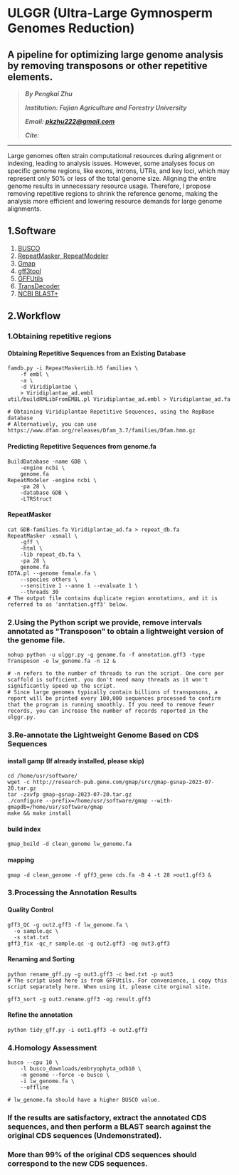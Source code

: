 # ULGGR (Ultra-Large Gymnosperm Genomes Reduction)
## A pipeline for optimizing large genome analysis by removing transposons or other repetitive elements.

> ***By Pengkai Zhu***
> 
> ***Institution: Fujian Agriculture and Forestry University***
> 
>  ***Email: pkzhu222@gmail.com***
> 
>  ***Cite:***
>  
>


------

Large genomes often strain computational resources during alignment or indexing, leading to analysis issues. However, some analyses focus on specific genome regions, like exons, introns, UTRs, and key loci, which may represent only 50% or less of the total genome size. Aligning the entire genome results in unnecessary resource usage. Therefore, I propose removing repetitive regions to shrink the reference genome, making the analysis more efficient and lowering resource demands for large genome alignments.
## 1.Software
1. [BUSCO](https://busco.ezlab.org/)
2. [RepeatMasker, RepeatModeler](http://www.repeatmasker.org/)
3. [Gmap](http://research-pub.gene.com/gmap/src/)
4. [gff3tool](https://github.com/NAL-i5K/GFF3toolkit)
5. [GFFUtils](https://github.com/fls-bioinformatics-core/GFFUtils)
6. [TransDecoder](https://github.com/TransDecoder/TransDecoder)
7. [NCBI BLAST+](https://blast.ncbi.nlm.nih.gov/Blast.cgi)
## 2.Workflow
### 1.Obtaining repetitive regions
#### Obtaining Repetitive Sequences from an Existing Database
```
famdb.py -i RepeatMaskerLib.h5 families \
	-f embl \
	-a \
	-d Viridiplantae \
	> Viridiplantae_ad.embl
util/buildRMLibFromEMBL.pl Viridiplantae_ad.embl > Viridiplantae_ad.fa

# Obtaining Viridiplantae Repetitive Sequences, using the RepBase database
# Alternatively, you can use https://www.dfam.org/releases/Dfam_3.7/families/Dfam.hmm.gz
```
#### Predicting Repetitive Sequences from genome.fa
```
BuildDatabase -name GDB \
	-engine ncbi \
	genome.fa
RepeatModeler -engine ncbi \
	-pa 28 \
	-database GDB \
	-LTRStruct
```
#### RepeatMasker
```
cat GDB-families.fa Viridiplantae_ad.fa > repeat_db.fa
RepeatMasker -xsmall \
	-gff \
	-html \
	-lib repeat_db.fa \
	-pa 28 \
	genome.fa
EDTA.pl --genome female.fa \
	--species others \
	--sensitive 1 --anno 1 --evaluate 1 \
	--threads 30
# The output file contains duplicate region annotations, and it is referred to as 'anntation.gff3' below.
```

### 2.Using the Python script we provide, remove intervals annotated as "Transposon" to obtain a lightweight version of the genome file.
```
nohup python -u ulggr.py -g genome.fa -f annotation.gff3 -type Transposon -o lw_genome.fa -n 12 &

# -n refers to the number of threads to run the script. One core per scaffold is sufficient. you don't need many threads as it won't significantly speed up the script.
# Since large genomes typically contain billions of transposons, a report will be printed every 100,000 sequences processed to confirm that the program is running smoothly. If you need to remove fewer records, you can increase the number of records reported in the ulggr.py.
```
### 3.Re-annotate the Lightweight Genome Based on CDS Sequences

#### install gamp (If already installed, please skip)
```
cd /home/usr/software/
wget -c http://research-pub.gene.com/gmap/src/gmap-gsnap-2023-07-20.tar.gz
tar -zxvfp gmap-gsnap-2023-07-20.tar.gz
./configure --prefix=/home/usr/software/gmap --with-gmapdb=/home/usr/software/gmap
make && make install
```
#### build index
```
gmap_build -d clean_genome lw_genome.fa
```
#### mapping
```
gmap -d clean_genome -f gff3_gene cds.fa -B 4 -t 28 >out1.gff3 &
```
### 3.Processing the Annotation Results

#### Quality Control
```
gff3_QC -g out2.gff3 -f lw_genome.fa \
  -o sample.qc \
  -s stat.txt
gff3_fix -qc_r sample.qc -g out2.gff3 -og out3.gff3
```
#### Renaming and Sorting
```
python rename_gff.py -g out3.gff3 -c bed.txt -p out3
# The script used here is from GFFUtils. For convenience, i copy this script separately here. When using it, please cite orginal site.

gff3_sort -g out3.rename.gff3 -og result.gff3
```
#### Refine the annotation
```
python tidy_gff.py -i out1.gff3 -o out2.gff3
```
### 4.Homology Assessment
```
busco --cpu 10 \
	-l busco_downloads/embryophyta_odb10 \
	-m genome --force -o busco \
	-i lw_genome.fa \
	--offline

# lw_genome.fa should have a higher BUSCO value.
```
### If the results are satisfactory, extract the annotated CDS sequences, and then perform a BLAST search against the original CDS sequences (Undemonstrated).
### More than 99% of the original CDS sequences should correspond to the new CDS sequences.
